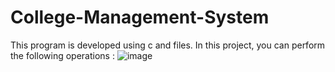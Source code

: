 # College-Management-System
This program is developed using c and files.
In this project, you can perform the following operations :
![image](https://github.com/srikantamaparna/College-Management-System/assets/144920075/d280f438-2159-4f49-bc88-e30b918ce0cb)

